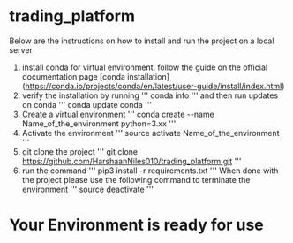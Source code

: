 # trading_platform
Below are the instructions on how to install and run the project on a local server
1) install conda for virtual environment.
  follow the guide on the official documentation page [conda installation] (https://conda.io/projects/conda/en/latest/user-guide/install/index.html)
2) verify the installation by running
  ''' 
  conda info
  '''
  and then run updates on conda
  '''
  conda update conda
  '''
3) Create a virtual environment
  '''
  conda create --name Name_of_the_environment python=3.xx
  '''
4) Activate the environment 
  '''
  source activate Name_of_the_environment
  '''
5) git clone the project
  '''
  git clone https://github.com/HarshaanNiles010/trading_platform.git
  '''
6) run the command
  '''
  pip3 install -r requirements.txt
  '''
When done with the project please use the following command to terminate the environment
  '''
  source deactivate
  '''
# Your Environment is ready for use